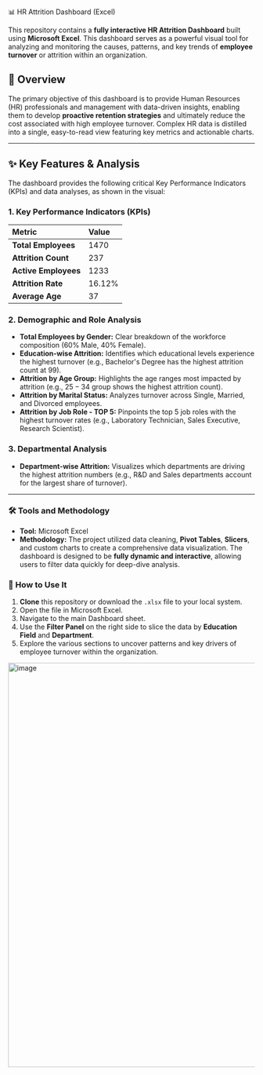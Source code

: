 
 📊 HR Attrition Dashboard (Excel)

This repository contains a **fully interactive HR Attrition Dashboard** built using **Microsoft Excel**. This dashboard serves as a powerful visual tool for analyzing and monitoring the causes, patterns, and key trends of **employee turnover** or attrition within an organization.

## 🌟 Overview

The primary objective of this dashboard is to provide Human Resources (HR) professionals and management with data-driven insights, enabling them to develop **proactive retention strategies** and ultimately reduce the cost associated with high employee turnover. Complex HR data is distilled into a single, easy-to-read view featuring key metrics and actionable charts.

---

## ✨ Key Features & Analysis

The dashboard provides the following critical Key Performance Indicators (KPIs) and data analyses, as shown in the visual:

### 1. Key Performance Indicators (KPIs)

| Metric | Value |
| :--- | :--- |
| **Total Employees** | $1470$ |
| **Attrition Count** | $237$ |
| **Active Employees** | $1233$ |
| **Attrition Rate** | $16.12\%$ |
| **Average Age** | $37$ |

### 2. Demographic and Role Analysis

* **Total Employees by Gender:** Clear breakdown of the workforce composition ($60\%$ Male, $40\%$ Female).
* **Education-wise Attrition:** Identifies which educational levels experience the highest turnover (e.g., Bachelor's Degree has the highest attrition count at 99).
* **Attrition by Age Group:** Highlights the age ranges most impacted by attrition (e.g., $25-34$ group shows the highest attrition count).
* **Attrition by Marital Status:** Analyzes turnover across Single, Married, and Divorced employees.
* **Attrition by Job Role - TOP 5:** Pinpoints the top 5 job roles with the highest turnover rates (e.g., Laboratory Technician, Sales Executive, Research Scientist).

### 3. Departmental Analysis

* **Department-wise Attrition:** Visualizes which departments are driving the highest attrition numbers (e.g., R\&D and Sales departments account for the largest share of turnover).

---

### 🛠️ Tools and Methodology

* **Tool:** Microsoft Excel
* **Methodology:** The project utilized data cleaning, **Pivot Tables**, **Slicers**, and custom charts to create a comprehensive data visualization. The dashboard is designed to be **fully dynamic and interactive**, allowing users to filter data quickly for deep-dive analysis.

### 🚀 How to Use It

1.  **Clone** this repository or download the `.xlsx` file to your local system.
2.  Open the file in Microsoft Excel.
3.  Navigate to the main Dashboard sheet.
4.  Use the **Filter Panel** on the right side to slice the data by **Education Field** and **Department**.
5.  Explore the various sections to uncover patterns and key drivers of employee turnover within the organization.

<img width="1446" height="824" alt="image" src="https://github.com/user-attachments/assets/65c23de1-7b0e-4d4f-b233-b3c29f4bb84c" />




